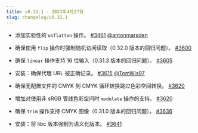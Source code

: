 ```yaml
---
title: v0.32.1 - 2023年4月27日
slug: changelog/v0.32.1
---
```


* 添加实验性的 `unflatten` 操作。
  [#3461](https://github.com/lovell/sharp/pull/3461)
  [@antonmarsden](https://github.com/antonmarsden)

* 确保使用 `flip` 操作时强制随机访问读取（0.32.0 版本的回归问题）。
  [#3600](https://github.com/lovell/sharp/issues/3600)

* 确保 `linear` 操作支持 16 位输入（0.31.3 版本的回归问题）。
  [#3605](https://github.com/lovell/sharp/issues/3605)

* 安装：确保代理 URL 被正确记录。
  [#3615](https://github.com/lovell/sharp/pull/3615)
  [@TomWis97](https://github.com/TomWis97)

* 确保无配置文件的 CMYK 到 CMYK 循环转换跳过色彩空间转换。
  [#3620](https://github.com/lovell/sharp/issues/3620)

* 增加对使用非 sRGB 管线色彩空间时 `modulate` 操作的支持。
  [#3620](https://github.com/lovell/sharp/issues/3620)

* 确保 `trim` 操作支持 CMYK 图像（0.31.0 版本的回归问题）。
  [#3636](https://github.com/lovell/sharp/issues/3636)

* 安装：将 libc 版本强制为语义化版本。
  [#3641](https://github.com/lovell/sharp/issues/3641)